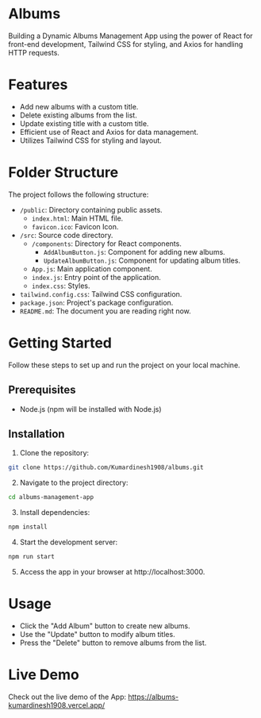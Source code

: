 # Albums
Building a Dynamic Albums Management App using the power of React for front-end development, Tailwind CSS for styling, and Axios for handling HTTP requests.

# Features
- Add new albums with a custom title.
- Delete existing albums from the list.
- Update existing title with a custom title.
- Efficient use of React and Axios for data management.
- Utilizes Tailwind CSS for styling and layout.

# Folder Structure
The project follows the following structure:
- `/public`: Directory containing public assets.
  - `index.html`: Main HTML file.
  - `favicon.ico`: Favicon Icon.
- `/src`: Source code directory.
  - `/components`: Directory for React components.
    - `AddAlbumButton.js`: Component for adding new albums.
    - `UpdateAlbumButton.js`: Component for updating album titles.
  - `App.js`: Main application component.
  - `index.js`: Entry point of the application.
  - `index.css`: Styles.
- `tailwind.config.css`: Tailwind CSS configuration.
- `package.json`: Project's package configuration.
- `README.md`: The document you are reading right now.

# Getting Started
Follow these steps to set up and run the project on your local machine.

## Prerequisites
- Node.js (npm will be installed with Node.js)
  
## Installation
1. Clone the repository:
```bash
git clone https://github.com/Kumardinesh1908/albums.git
```

2. Navigate to the project directory:
```bash
cd albums-management-app
```

3. Install dependencies:
```bash
npm install
```

4. Start the development server:
```bash
npm run start
```

5. Access the app in your browser at http://localhost:3000.
   
# Usage
- Click the "Add Album" button to create new albums.
- Use the "Update" button to modify album titles.
- Press the "Delete" button to remove albums from the list.

# Live Demo
Check out the live demo of the App: https://albums-kumardinesh1908.vercel.app/
